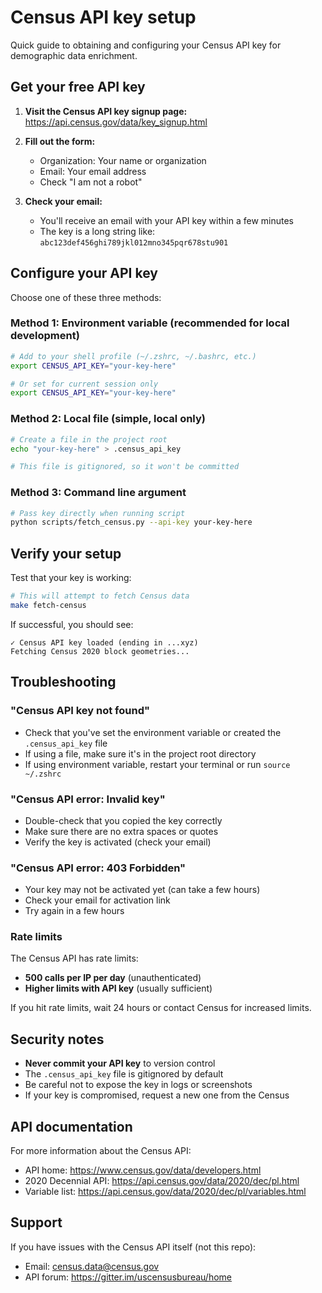 # Census API key setup

Quick guide to obtaining and configuring your Census API key for demographic data enrichment.

## Get your free API key

1. **Visit the Census API key signup page:**
   https://api.census.gov/data/key_signup.html

2. **Fill out the form:**
   - Organization: Your name or organization
   - Email: Your email address
   - Check "I am not a robot"

3. **Check your email:**
   - You'll receive an email with your API key within a few minutes
   - The key is a long string like: `abc123def456ghi789jkl012mno345pqr678stu901`

## Configure your API key

Choose one of these three methods:

### Method 1: Environment variable (recommended for local development)

```bash
# Add to your shell profile (~/.zshrc, ~/.bashrc, etc.)
export CENSUS_API_KEY="your-key-here"

# Or set for current session only
export CENSUS_API_KEY="your-key-here"
```

### Method 2: Local file (simple, local only)

```bash
# Create a file in the project root
echo "your-key-here" > .census_api_key

# This file is gitignored, so it won't be committed
```

### Method 3: Command line argument

```bash
# Pass key directly when running script
python scripts/fetch_census.py --api-key your-key-here
```

## Verify your setup

Test that your key is working:

```bash
# This will attempt to fetch Census data
make fetch-census
```

If successful, you should see:
```
✓ Census API key loaded (ending in ...xyz)
Fetching Census 2020 block geometries...
```

## Troubleshooting

### "Census API key not found"

- Check that you've set the environment variable or created the `.census_api_key` file
- If using a file, make sure it's in the project root directory
- If using environment variable, restart your terminal or run `source ~/.zshrc`

### "Census API error: Invalid key"

- Double-check that you copied the key correctly
- Make sure there are no extra spaces or quotes
- Verify the key is activated (check your email)

### "Census API error: 403 Forbidden"

- Your key may not be activated yet (can take a few hours)
- Check your email for activation link
- Try again in a few hours

### Rate limits

The Census API has rate limits:
- **500 calls per IP per day** (unauthenticated)
- **Higher limits with API key** (usually sufficient)

If you hit rate limits, wait 24 hours or contact Census for increased limits.

## Security notes

- **Never commit your API key** to version control
- The `.census_api_key` file is gitignored by default
- Be careful not to expose the key in logs or screenshots
- If your key is compromised, request a new one from the Census

## API documentation

For more information about the Census API:
- API home: https://www.census.gov/data/developers.html
- 2020 Decennial API: https://api.census.gov/data/2020/dec/pl.html
- Variable list: https://api.census.gov/data/2020/dec/pl/variables.html

## Support

If you have issues with the Census API itself (not this repo):
- Email: census.data@census.gov
- API forum: https://gitter.im/uscensusbureau/home


